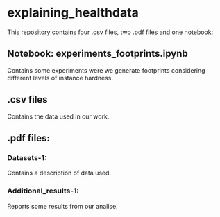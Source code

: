 # explaining_healthdata

This repository contains four .csv files, two .pdf files and one notebook:

## Notebook: experiments_footprints.ipynb

Contains some experiments were we generate footprints considering different levels of instance hardness.

## .csv files
Contains the data used in our work. 

## .pdf files: 

### Datasets-1: 
Contains a description of data used. 

### Additional_results-1: 
Reports some results from our analise. 


